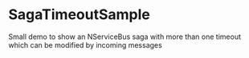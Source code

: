 # SagaTimeoutSample
Small demo to show an NServiceBus saga with more than one timeout which can be modified by incoming messages
